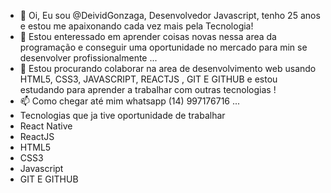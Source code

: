 - 👋 Oi, Eu sou @DeividGonzaga, Desenvolvedor Javascript, tenho 25 anos e estou me apaixonando cada vez mais pela Tecnologia!
- 👀 Estou enteressado em aprender coisas novas nessa area da programação e conseguir uma oportunidade no mercado para min se desenvolver profissionalmente ...
- 💞️ Estou procurando colaborar na area de desenvolvimento web usando HTML5, CSS3, JAVASCRIPT, REACTJS , GIT E GITHUB e estou estudando para aprender a trabalhar com outras tecnologias !
- 📫 Como chegar até mim 
whatsapp (14) 997176716 ...
- Tecnologias que ja tive oportunidade de trabalhar 
- React Native
- ReactJS
- HTML5
- CSS3
- Javascript
- GIT E GITHUB


